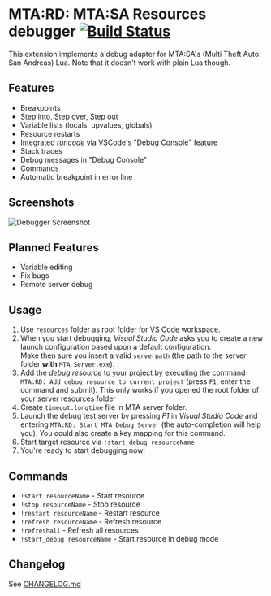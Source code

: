# MTA:RD: MTA:SA Resources debugger [![Build Status](https://github.com/TheNormalnij/MTATD/actions/workflows/build.yml/badge.svg)](https://github.com/TheNormalnij/MTATD/actions?query=branch%3Amaster+event%3Apush)
This extension implements a debug adapter for MTA:SA's (Multi Theft Auto: San Andreas) Lua. Note that it doesn't work with plain Lua though.

## Features
* Breakpoints
* Step into, Step over, Step out
* Variable lists (locals, upvalues, globals)
* Resource restarts
* Integrated *runcode* via VSCode's "Debug Console" feature
* Stack traces
* Debug messages in "Debug Console"
* Commands
* Automatic breakpoint in error line

## Screenshots
![Debugger Screenshot](https://i.imgur.com/5CJU6D3.png)

## Planned Features
* Variable editing
* Fix bugs
* Remote server debug
## Usage
1. Use `resources` folder as root folder for VS Code workspace.
1. When you start debugging, _Visual Studio Code_ asks you to create a new launch configuration based upon a default configuration.  
Make then sure you insert a valid `serverpath` (the path to the server folder **with** `MTA Server.exe`).
1. Add the _debug resource_ to your project by executing the command `MTA:RD: Add debug resource to current project` (press `F1`, enter the command and submit). This only works if you opened the root folder of your server resources folder
1. Create `timeout.longtime` file in MTA server folder.
1. Launch the debug test server by pressing _F1_ in _Visual Studio Code_ and entering `MTA:RD: Start MTA Debug Server` (the auto-completion will help you). You could also create a key mapping for this command.
1. Start target resource via `!start_debug resourceName`
1. You're ready to start debugging now!

## Commands

* `!start resourceName` - Start resource
* `!stop resourceName` -  Stop resource
* `!restart resourceName` -  Restart resource
* `!refresh resourceName` -  Refresh resource
* `!refreshall` -  Refresh all resources
* `!start_debug resourceName` - Start resource in debug mode

## Changelog
See [CHANGELOG.md](https://github.com/TheNormalnij/MTATD/blob/master/VSCode_Extension/CHANGELOG.md)
